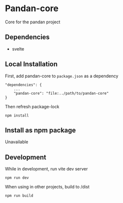 # Pandan-core

Core for the pandan project

## Dependencies

- svelte

## Local Installation

First, add pandan-core to `package.json` as a dependency

    "dependencies": {
        ...
        "pandan-core": "file:../path/to/pandan-core"
    }

Then refresh package-lock

    npm install

## Install as npm package

Unavailable

## Development

While in development, run vite dev server

    npm run dev

When using in other projects, build to /dist

    npm run build